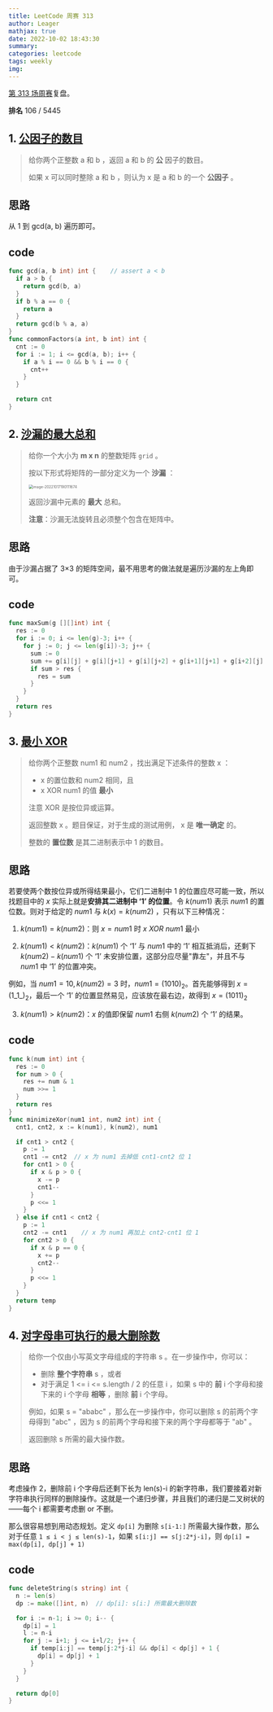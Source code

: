 ```yaml
---
title: LeetCode 周赛 313
author: Leager
mathjax: true
date: 2022-10-02 18:43:30
summary:
categories: leetcode
tags: weekly
img:
---
```


[第 313 场周赛](https://leetcode.cn/contest/weekly-contest-313/)复盘。

**排名** 106 / 5445

<!--more-->

## 1. [公因子的数目](https://leetcode.cn/problems/number-of-common-factors/)

> 给你两个正整数 a 和 b ，返回 a 和 b 的 **公** 因子的数目。
>
> 如果 x 可以同时整除 a 和 b ，则认为 x 是 a 和 b 的一个 **公因子** 。

## 思路

从 1 到 gcd(a, b) 遍历即可。

## code

```go 公因子的数目
func gcd(a, b int) int {	// assert a < b
  if a > b {
    return gcd(b, a)
  }
  if b % a == 0 {
    return a
  }
  return gcd(b % a, a)
}
func commonFactors(a int, b int) int {
  cnt := 0
  for i := 1; i <= gcd(a, b); i++ {
    if a % i == 0 && b % i == 0 {
      cnt++
    }
  }

  return cnt
}
```

## 2. [沙漏的最大总和](https://leetcode.cn/problems/maximum-sum-of-an-hourglass/)

> 给你一个大小为 **m x n** 的整数矩阵 `grid` 。
>
> 按以下形式将矩阵的一部分定义为一个 **沙漏** ：
>
> <img src="image-20221017190111674.png" alt="image-20221017190111674" style="zoom:50%;" />
>
>
> 返回沙漏中元素的 **最大** 总和。
>
> **注意**：沙漏无法旋转且必须整个包含在矩阵中。

## 思路

由于沙漏占据了 3×3 的矩阵空间，最不用思考的做法就是遍历沙漏的左上角即可。

## code

```go 沙漏的最大总和
func maxSum(g [][]int) int {
  res := 0
  for i := 0; i <= len(g)-3; i++ {
    for j := 0; j <= len(g[i])-3; j++ {
      sum := 0
      sum += g[i][j] + g[i][j+1] + g[i][j+2] + g[i+1][j+1] + g[i+2][j] + g[i+2][j+1] + g[i+2][j+2]
      if sum > res {
        res = sum
      }
    }
  }
  return res
}
```

## 3. [最小 XOR](https://leetcode.cn/problems/minimize-xor/)

> 给你两个正整数 num1 和 num2 ，找出满足下述条件的整数 x ：
>
> - x 的置位数和 num2 相同，且
> - x XOR num1 的值 **最小**
>
> 注意 XOR 是按位异或运算。
>
> 返回整数 x 。题目保证，对于生成的测试用例， x 是 **唯一确定** 的。
>
> 整数的 **置位数** 是其二进制表示中 1 的数目。
>

## 思路

若要使两个数按位异或所得结果最小，它们二进制中 1 的位置应尽可能一致，所以找题目中的 $x$ 实际上就是**安排其二进制中 ‘1’ 的位置**。令 $k(num1)$ 表示 $num1$ 的置位数。则对于给定的 $num1$ 与 $k(x) = k(num2)$ ，只有以下三种情况：

1. $k(num1) = k(num2)$：则 $x=num1$ 时 $x\ XOR\ num1$ 最小

2. $k(num1) < k(num2)$：$k(num1)$ 个 ‘1’ 与 $num1$ 中的 ‘1’ 相互抵消后，还剩下 $k(num2) - k(num1)$ 个 ‘1’ 未安排位置，这部分应尽量"靠左"，并且不与 $num1$ 中 ‘1’ 的位置冲突。

  例如，当 $num1=10, k(num2)=3$ 时，$num1=(1010)_2$。首先能够得到 $x=(1\_1\_)_2$，最后一个 ‘1’ 的位置显然易见，应该放在最右边，故得到 $x = (1011)_2$

3. $k(num1) > k(num2)$：$x$ 的值即保留 $num1$ 右侧 $k(num2)$ 个 ‘1’ 的结果。

## code

```go 最小 XOR
func k(num int) int {
  res := 0
  for num > 0 {
    res += num & 1
    num >>= 1
  }
  return res
}
func minimizeXor(num1 int, num2 int) int {
  cnt1, cnt2, x := k(num1), k(num2), num1

  if cnt1 > cnt2 {
    p := 1
    cnt1 -= cnt2  // x 为 num1 去掉低 cnt1-cnt2 位 1
    for cnt1 > 0 {
      if x & p > 0 {
        x -= p
        cnt1--
      }
      p <<= 1
    }
  } else if cnt1 < cnt2 {
    p := 1
    cnt2 -= cnt1	// x 为 num1 再加上 cnt2-cnt1 位 1
    for cnt2 > 0 {
      if x & p == 0 {
        x += p
        cnt2--
      }
      p <<= 1
    }
  }
  return temp
}
```

## 4. [对字母串可执行的最大删除数](https://leetcode.cn/problems/maximum-deletions-on-a-string/)

> 给你一个仅由小写英文字母组成的字符串 s 。在一步操作中，你可以：
>
> - 删除 **整个字符串** s ，或者
> - 对于满足 1 <= i <= s.length / 2 的任意 i ，如果 s 中的 **前** i 个字母和接下来的 i 个字母 **相等** ，删除 **前** i 个字母。
>
> 例如，如果 s = "ababc" ，那么在一步操作中，你可以删除 s 的前两个字母得到 "abc" ，因为 s 的前两个字母和接下来的两个字母都等于 "ab" 。
>
> 返回删除 s 所需的最大操作数。
>

## 思路

考虑操作 2，删除前 i 个字母后还剩下长为 len(s)-i 的新字符串，我们要接着对新字符串执行同样的删除操作。这就是一个递归步骤，并且我们的递归是二叉树状的——每个 i 都需要考虑删 or 不删。

那么很容易想到用动态规划。定义 `dp[i]` 为删除 `s[i-1:]` 所需最大操作数，那么对于任意 `1 ≤ i < j ≤ len(s)-1`，如果 `s[i:j] == s[j:2*j-i]`，则 `dp[i] = max(dp[i], dp[j] + 1)`

## code

```go 对字母串可执行的最大删除数
func deleteString(s string) int {
  n := len(s)
  dp := make([]int, n)  // dp[i]: s[i:] 所需最大删除数

  for i := n-1; i >= 0; i-- {
    dp[i] = 1
    l := n-i
    for j := i+1; j <= i+l/2; j++ {
      if temp[i:j] == temp[j:2*j-i] && dp[i] < dp[j] + 1 {
        dp[i] = dp[j] + 1
      }
    }
  }

  return dp[0]
}
```
